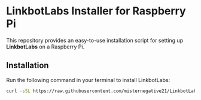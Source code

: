 # LinkbotLabs Installer for Raspberry Pi

This repository provides an easy-to-use installation script for setting up **LinkbotLabs** on a Raspberry Pi.

## Installation

Run the following command in your terminal to install LinkbotLabs:

```bash
curl -sSL https://raw.githubusercontent.com/misternegative21/LinkbotLabs-Installer/main/install_linkbotlabs.sh -o install_linkbotlabs.sh && chmod +x install_linkbotlabs.sh && sh install_linkbotlabs.sh

